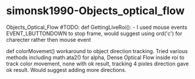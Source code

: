# simonsk1990-Objects_optical_flow
Objects_Optical_Flow
#TODO: 
def GettingLiveRoi(): - I used mouse events EVENT_LBUTTONDOWN
to stop frame, would suggest using ord('c') for charecter rather
then mouse event

def colorMovemet() workaround to object direction tracking.
Tried various methods including math.ata2() for alpha,
Dense Optical Flow inside roi to track color movement,
none with ok result, tracking 4 pixles direction gave ok
result.
Would suggest adding more directions.

